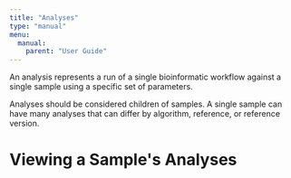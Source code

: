 ```yaml
---
title: "Analyses"
type: "manual"
menu:
  manual:
    parent: "User Guide"
---
```


An analysis represents a run of a single bioinformatic workflow against a single sample using a specific set of parameters.

Analyses should be considered children of samples. A single sample can have many analyses that can differ by algorithm, reference, or reference version.

# Viewing a Sample's Analyses
